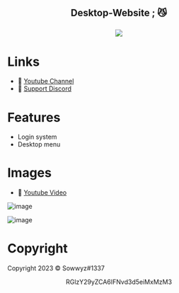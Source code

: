 <h2 align="center">
                          Desktop-Website <strong>;</strong> 😼
<br>
<br>

<a href="https://discord.com/users/394251966571872256">
        <img src="https://lanyard-profile-readme.vercel.app/api/394251966571872256?idleMessage=%22May%20The%20Code%20Be%20With%20you%22&borderRadius=25px" />
    </a>
</p>


# Links
- 🔗 [Youtube Channel](https://www.youtube.com/channel/UC9_kma0SOd-oSe24gqpqqCA)
- 🔗 [Support Discord](https://discord.com/users/394251966571872256)

# Features  

+ Login system 
+ Desktop menu
 

# Images 

- 🔗 [Youtube Video](https://youtu.be/3tHojAEQT4g)


![image](https://user-images.githubusercontent.com/88189918/234916950-8863017c-9966-4a63-aec6-665a9a7c17d1.png)

![image](https://user-images.githubusercontent.com/88189918/234916972-72db31b4-09b7-4905-9a12-e733489b64d2.png)




# Copyright 
Copyright 2023 © Sowwyz#1337

</h2>
<p align="center">
   RGlzY29yZCA6IFNvd3d5eiMxMzM3
<br>
